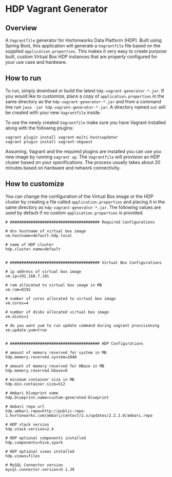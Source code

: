 # HDP Vagrant Generator

## Overview

A `Vagrantfile` generator for Hortonworks Data Platform (HDP).  Built using Spring Boot, this application will generate a `Vagrantfile` file based on the supplied `application.properties`.  This makes it very easy to create purpose built, custom Virtual Box HDP instances that are properly configured for your use case and hardware.


## How to run

To run, simply download or build the latest `hdp-vagrant-generator-*.jar`.  If you would like to customize, place a copy of `application.properties` in the same directory as the `hdp-vagrant-generator-*.jar` and from a command line run `java -jar hdp-vagrant-generator-*.jar`.  A directory named `out` will be created with your new `Vagrantfile` inside.

To use the newly created `Vagrantfile` make sure you have Vagrant installed along with the following plugins: 

```
vagrant plugin install vagrant-multi-hostsupdater
vagrant plugin install vagrant-vbguest
```

Assuming, Vagrant and the required plugins are installed you can use you new image by running `vagrant up`.  The `Vagrantfile` will provision an HDP cluster based on your specifications.  The process usually takes about 20 minutes based on hardware and network connectivity.

## How to customize

You can change the configuration of the Virtual Box image or the HDP cluster by creating a file called `application.properties` and placing it in the same directory as `hdp-vagrant-generator-*.jar`.  The following values are used by default if no custom `application.properties` is provided.

```
# ####################################### Required Configurations

# dns hostname of virtual box image
vm.hostname=default.hdp.local

# name of HDP cluster
hdp.cluster.name=default


# ####################################### Virtual Box Configurations

# ip address of virtual box image
vm.ip=192.168.7.101

# ram allocated to virtual box image in MB
vm.ram=8192

# number of cores allocated to virtual box image
vm.cores=4

# number of disks allocated virtual box image
vm.disks=1

# do you want yum to run update command during vagrant provisioning
vm.update.yum=true


# ####################################### HDP Configurations

# amount of memory reserved for system in MB
hdp.memory.reserved.system=2048

# amount of memory reserved for HBase in MB
hdp.memory.reserved.hbase=0

# minimum container size in MB
hdp.min.container.size=512

# Ambari blueprint name
hdp.blueprint.name=custom-generated-blueprint

# Ambari repo url
hdp.ambari.repo=http://public-repo-1.hortonworks.com/ambari/centos7/2.x/updates/2.2.2.0/ambari.repo

# HDP stack version
hdp.stack.version=2.4

# HDP optional components installed
hdp.components=hive,spark

# HDP optional views installed
hdp.views=files

# MySQL Connector version
mysql.connector.version=5.1.39
```